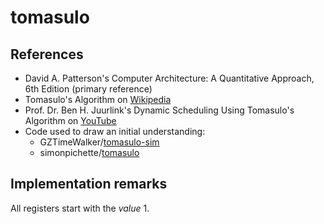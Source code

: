 # tomasulo

## References

- David A. Patterson's Computer Architecture: A Quantitative Approach, 6th
  Edition (primary reference)
- Tomasulo's Algorithm on
  [Wikipedia](https://en.wikipedia.org/wiki/Tomasulo%27s_algorithm)
- Prof. Dr. Ben H. Juurlink's Dynamic Scheduling Using Tomasulo's Algorithm on
  [YouTube](https://www.youtube.com/watch?v=y-N0Dsc9LmU)
- Code used to draw an initial understanding:
  - GZTimeWalker/[tomasulo-sim](https://github.com/GZTimeWalker/tomasulo-sim)
  - simonpichette/[tomasulo](https://github.com/simonpichette/tomasulo)

## Implementation remarks

All registers start with the _value_ 1.
